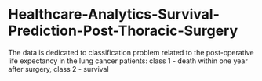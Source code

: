 # Healthcare-Analytics-Survival-Prediction-Post-Thoracic-Surgery
The data is dedicated to classification problem related to the post-operative life expectancy in the lung cancer patients: class 1 - death within one year after surgery, class 2 - survival
